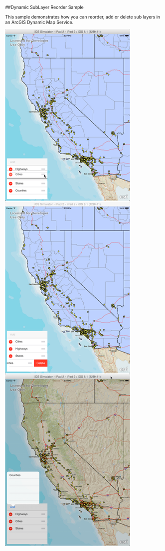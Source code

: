 ##Dynamic SubLayer Reorder Sample

This sample demonstrates how you can reorder, add or delete sub layers in an ArcGIS Dynamic Map Service.


![](image1.png )
![](image2.png )
![](image3.png )

